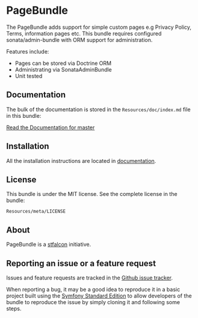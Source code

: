 PageBundle
=============

The PageBundle adds support for simple custom pages e.g Privacy Policy, Terms, information pages etc.
This bundle requires configured sonata/admin-bundle with ORM support for administration.

Features include:

- Pages can be stored via Doctrine ORM
- Administrating via SonataAdminBundle
- Unit tested


Documentation
-------------

The bulk of the documentation is stored in the `Resources/doc/index.md`
file in this bundle:

[Read the Documentation for master](https://github.com/stfalcon/PageBundle/blob/master/Resources/doc/index.md)

Installation
------------

All the installation instructions are located in [documentation](https://github.com/stfalcon/PageBundle/blob/master/Resources/doc/index.md).

License
-------

This bundle is under the MIT license. See the complete license in the bundle:

    Resources/meta/LICENSE

About
-----

PageBundle is a [stfalcon](https://github.com/stfalcon) initiative.

Reporting an issue or a feature request
---------------------------------------

Issues and feature requests are tracked in the [Github issue tracker](https://github.com/stfalcon/PageBundle/issues).

When reporting a bug, it may be a good idea to reproduce it in a basic project
built using the [Symfony Standard Edition](https://github.com/symfony/symfony-standard)
to allow developers of the bundle to reproduce the issue by simply cloning it
and following some steps.